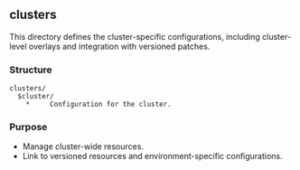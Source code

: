 ## clusters

This directory defines the cluster-specific configurations, including cluster-level overlays and integration with versioned patches.

### Structure

```
clusters/
  $cluster/
    *     Configuration for the cluster.
```

### Purpose

- Manage cluster-wide resources.
- Link to versioned resources and environment-specific configurations.
